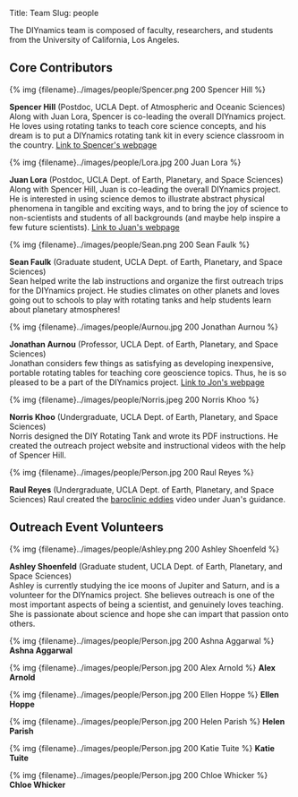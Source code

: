Title: Team
Slug: people

The DIYnamics team is composed of faculty, researchers, and students
from the University of California, Los Angeles.

## Core Contributors

{% img {filename}../images/people/Spencer.png 200 Spencer Hill %}

**Spencer Hill** (Postdoc, UCLA Dept. of Atmospheric and Oceanic
Sciences)<br>Along with Juan Lora, Spencer is co-leading the overall
DIYnamics project.  He loves using rotating tanks to teach core
science concepts, and his dream is to put a DIYnamics rotating tank
kit in every science classroom in the country. [Link to Spencer's
webpage](http://people.atmos.ucla.edu/shill/)

{% img {filename}../images/people/Lora.jpg 200 Juan Lora %}

**Juan Lora** (Postdoc, UCLA Dept. of Earth, Planetary, and Space
Sciences)<br>Along with Spencer Hill, Juan is co-leading the overall
DIYnamics project. He is interested in using science demos to
illustrate abstract physical phenomena in tangible and exciting ways,
and to bring the joy of science to non-scientists and students of all
backgrounds (and maybe help inspire a few future scientists). [Link to
Juan's webpage](http://staff.epss.ucla.edu/~jlora/index.html)

{% img {filename}../images/people/Sean.png 200 Sean Faulk %}

**Sean Faulk** (Graduate student, UCLA Dept. of Earth, Planetary, and
Space Sciences)<br>Sean helped write the lab instructions and organize
the first outreach trips for the DIYnamics project. He studies
climates on other planets and loves going out to schools to play with
rotating tanks and help students learn about planetary atmospheres!

{% img {filename}../images/people/Aurnou.jpg 200 Jonathan Aurnou %}

**Jonathan Aurnou** (Professor, UCLA Dept. of Earth, Planetary, and
Space Sciences)<br>Jonathan considers few things as satisfying as
developing inexpensive, portable rotating tables for teaching core
geoscience topics.  Thus, he is so pleased to be a part of the
DIYnamics project. [Link to Jon's
webpage](http://epss.ucla.edu/people/faculty/543/)

{% img {filename}../images/people/Norris.jpeg 200 Norris Khoo %}

**Norris Khoo** (Undergraduate, UCLA Dept. of Earth, Planetary, and
Space Sciences)<br>Norris designed the DIY Rotating Tank and wrote its
PDF instructions. He created the outreach project website and
instructional videos with the help of Spencer Hill.

{% img {filename}../images/people/Person.jpg 200 Raul Reyes %}

**Raul Reyes** (Undergraduate, UCLA Dept. of Earth, Planetary, and
Space Sciences) Raul created the [baroclinic
eddies](https://www.youtube.com/watch?v=2nACitkIqNs) video under
Juan's guidance.

## Outreach Event Volunteers

{% img {filename}../images/people/Ashley.png 200 Ashley Shoenfeld %}

**Ashley Shoenfeld** (Graduate student, UCLA Dept. of Earth, Planetary, and
Space Sciences)<br>Ashley is currently studying the ice moons of
Jupiter and Saturn, and is a volunteer for the DIYnamics project. She
believes outreach is one of the most important aspects of being a
scientist, and genuinely loves teaching. She is passionate about
science and hope she can impart that passion onto others.

{% img {filename}../images/people/Person.jpg 200 Ashna Aggarwal %} **Ashna Aggarwal**

{% img {filename}../images/people/Person.jpg 200 Alex Arnold %} **Alex Arnold**

{% img {filename}../images/people/Person.jpg 200 Ellen Hoppe %} **Ellen Hoppe**

{% img {filename}../images/people/Person.jpg 200 Helen Parish %} **Helen Parish**

{% img {filename}../images/people/Person.jpg 200 Katie Tuite %} **Katie Tuite**

{% img {filename}../images/people/Person.jpg 200 Chloe Whicker %} **Chloe Whicker**

